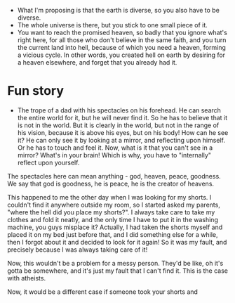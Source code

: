 



- What I'm proposing is that the earth is diverse, so you also have to be diverse.
- The whole universe is there, but you stick to one small piece of it.
- You want to reach the promised heaven, so badly that you ignore what's right here, for all those who don't believe in the same faith, and you turn the current land into hell, because of which you need a heaven, forming a vicious cycle. In other words, you created hell on earth by desiring for a heaven elsewhere, and forget that you already had it.

# Fun story
- The trope of a dad with his spectacles on his forehead.
He can search the entire world for it, but he will never find it. So he has to believe that it is not in the world. But it is clearly in the world, but not in the range of his vision, because it is above his eyes, but on his body! How can he see it? He can only see it by looking at a mirror, and reflecting upon himself. Or he has to touch and feel it. Now, what is it that you can't see in a mirror? What's in your brain! Which is why, you have to "internally" reflect upon yourself.

The spectacles here can mean anything - god, heaven, peace, goodness. We say that god is goodness, he is peace, he is the creator of heavens.

This happened to me the other day when I was looking for my shorts. I couldn't find it anywhere outside my room, so I started asked my parents, "where the hell did you place my shorts?". I always take care to take my clothes and fold it neatly, and the only time I have to put it in the washing machine, you guys misplace it? Actually, I had taken the shorts myself and placed it on my bed just before that, and I did something else for a while, then I forgot about it and decided to look for it again! So it was my fault, and precisely because I was always taking care of it!

Now, this wouldn't be a problem for a messy person. They'd be like, oh it's gotta be somewhere, and it's just my fault that I can't find it. This is the case with atheists.

Now, it would be a different case if someone took your shorts and